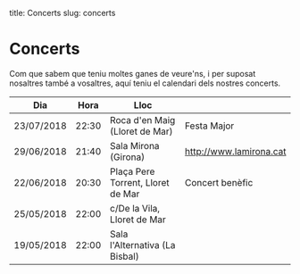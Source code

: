 title: Concerts
slug: concerts

# Concerts

Com que sabem que teniu moltes ganes de veure'ns, i per suposat nosaltres també a vosaltres, aquí teniu el calendari
dels nostres concerts.

| Dia | Hora | Lloc |  |
|-----|------|------|--------------|
| 23/07/2018 | 22:30 | Roca d'en Maig (Lloret de Mar) | Festa Major |
| 29/06/2018 | 21:40 | Sala Mirona (Girona) | <a href="http://www.lamirona.cat" rel="nofollow" target="_blank">http://www.lamirona.cat</a> |
| 22/06/2018 | 20:30 | Plaça Pere Torrent, Lloret de Mar | Concert benèfic |
| 25/05/2018 | 22:00 | c/De la Vila, Lloret de Mar |  |
| 19/05/2018 | 22:00 | Sala l'Alternativa (La Bisbal) | |
